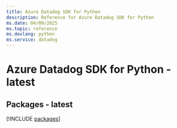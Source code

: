 ```yaml
---
title: Azure Datadog SDK for Python
description: Reference for Azure Datadog SDK for Python
ms.date: 04/09/2025
ms.topic: reference
ms.devlang: python
ms.service: datadog
---
```

# Azure Datadog SDK for Python - latest
## Packages - latest
[!INCLUDE [packages](datadog-index.md)]